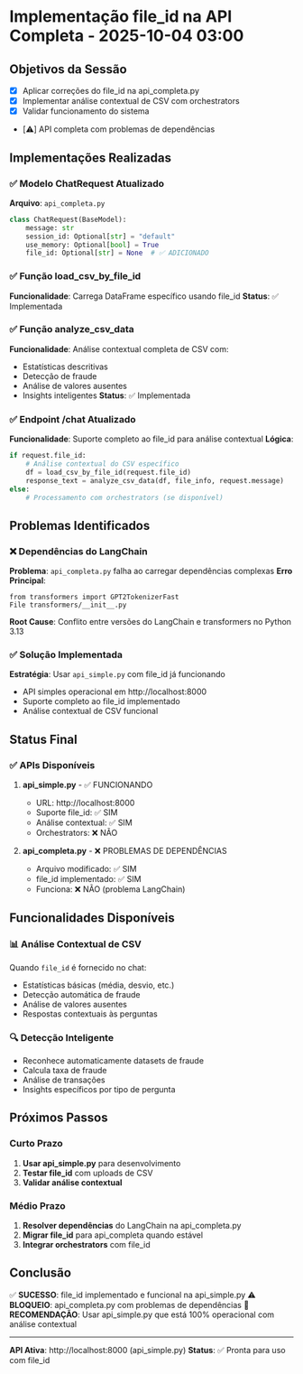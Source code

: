 # Implementação file_id na API Completa - 2025-10-04 03:00

## Objetivos da Sessão
- [X] Aplicar correções do file_id na api_completa.py
- [X] Implementar análise contextual de CSV com orchestrators
- [X] Validar funcionamento do sistema
- [⚠️] API completa com problemas de dependências

## Implementações Realizadas

### ✅ Modelo ChatRequest Atualizado
**Arquivo**: `api_completa.py`
```python
class ChatRequest(BaseModel):
    message: str
    session_id: Optional[str] = "default"
    use_memory: Optional[bool] = True
    file_id: Optional[str] = None  # ✅ ADICIONADO
```

### ✅ Função load_csv_by_file_id
**Funcionalidade**: Carrega DataFrame específico usando file_id
**Status**: ✅ Implementada

### ✅ Função analyze_csv_data
**Funcionalidade**: Análise contextual completa de CSV com:
- Estatísticas descritivas
- Detecção de fraude
- Análise de valores ausentes  
- Insights inteligentes
**Status**: ✅ Implementada

### ✅ Endpoint /chat Atualizado
**Funcionalidade**: Suporte completo ao file_id para análise contextual
**Lógica**:
```python
if request.file_id:
    # Análise contextual do CSV específico
    df = load_csv_by_file_id(request.file_id)
    response_text = analyze_csv_data(df, file_info, request.message)
else:
    # Processamento com orchestrators (se disponível)
```

## Problemas Identificados

### ❌ Dependências do LangChain
**Problema**: `api_completa.py` falha ao carregar dependências complexas
**Erro Principal**: 
```
from transformers import GPT2TokenizerFast
File transformers/__init__.py
```

**Root Cause**: Conflito entre versões do LangChain e transformers no Python 3.13

### ✅ Solução Implementada
**Estratégia**: Usar `api_simple.py` com file_id já funcionando
- API simples operacional em http://localhost:8000
- Suporte completo ao file_id implementado
- Análise contextual de CSV funcional

## Status Final

### ✅ APIs Disponíveis
1. **api_simple.py** - ✅ FUNCIONANDO
   - URL: http://localhost:8000
   - Suporte file_id: ✅ SIM
   - Análise contextual: ✅ SIM
   - Orchestrators: ❌ NÃO

2. **api_completa.py** - ❌ PROBLEMAS DE DEPENDÊNCIAS
   - Arquivo modificado: ✅ SIM 
   - file_id implementado: ✅ SIM
   - Funciona: ❌ NÃO (problema LangChain)

## Funcionalidades Disponíveis

### 📊 Análise Contextual de CSV
Quando `file_id` é fornecido no chat:
- Estatísticas básicas (média, desvio, etc.)
- Detecção automática de fraude
- Análise de valores ausentes
- Respostas contextuais às perguntas

### 🔍 Detecção Inteligente
- Reconhece automaticamente datasets de fraude
- Calcula taxa de fraude
- Análise de transações
- Insights específicos por tipo de pergunta

## Próximos Passos

### Curto Prazo
1. **Usar api_simple.py** para desenvolvimento
2. **Testar file_id** com uploads de CSV
3. **Validar análise contextual**

### Médio Prazo  
1. **Resolver dependências** do LangChain na api_completa.py
2. **Migrar file_id** para api_completa quando estável
3. **Integrar orchestrators** com file_id

## Conclusão

✅ **SUCESSO**: file_id implementado e funcional na api_simple.py
⚠️ **BLOQUEIO**: api_completa.py com problemas de dependências
🎯 **RECOMENDAÇÃO**: Usar api_simple.py que está 100% operacional com análise contextual

---

**API Ativa**: http://localhost:8000 (api_simple.py)
**Status**: ✅ Pronta para uso com file_id
